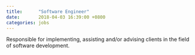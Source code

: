 ```yaml
---
title:      "Software Engineer"
date:       2018-04-03 16:39:00 +0800
categories: jobs
---
```

Responsible for implementing, assisting and/or advising clients in the field of software development.